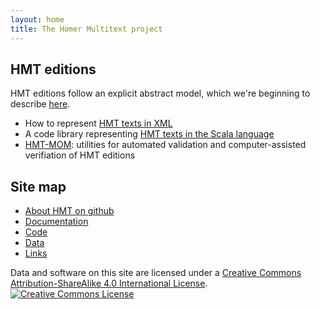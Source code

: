 ```yaml
---
layout: home
title: The Homer Multitext project
---
```



## HMT editions

HMT editions follow an explicit abstract model, which we're beginning to describe [here](https://homermultitext.github.io/hmt-editing-principles).


-   How to represent [HMT texts in XML](hmt-editors-guide)
-   A code library representing [HMT texts in the Scala language](hmt-textmodel)
-   [HMT-MOM](hmt-mom): utilities for automated validation and computer-assisted verifiation of HMT editions





## Site map
- [About HMT on github](about)
- [Documentation](http://homermultitext.github.io/hmt-docs)
- [Code](code)
- [Data](http://homermultitext.github.io/hmt-archive)
- [Links](links)



Data and software on this site are licensed under a <a rel="license" href="http://creativecommons.org/licenses/by-sa/4.0/">Creative Commons Attribution-ShareAlike 4.0 International License</a>.<a rel="license" href="http://creativecommons.org/licenses/by-sa/4.0/"><img alt="Creative Commons License" style="border-width:0" src="https://i.creativecommons.org/l/by-sa/4.0/88x31.png" /></a>
